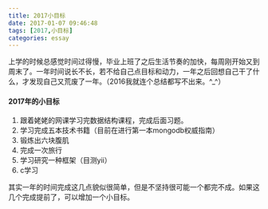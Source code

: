 ```yaml
---
title: 2017小目标
date: 2017-01-07 09:46:48
tags: [2017,小目标]
categories: essay
---
```


上学的时候总感觉时间过得慢，毕业上班了之后生活节奏的加快，每周刚开始又到周末了。一年时间说长不长，若不给自己点目标和动力，一年之后回想自己干了什么，才发现自己又荒废了一年。（2016我就连个总结都写不出来。^_^）
<!--more-->   

#### 2017年的小目标

1. 跟着姥姥的网课学习完数据结构课程，完成后面习题。
2. 学习完成五本技术书籍（目前在进行第一本mongodb权威指南）
3. 锻炼出六块腹肌
4. 完成一次旅行
5. 学习研究一种框架（目测yii）
6. c学习   

其实一年的时间完成这几点貌似很简单，但是不坚持很可能一个都完不成。如果这几个完成提前了，可以增加一个小目标。
